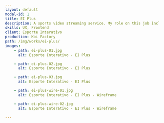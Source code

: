 ```yaml
---
layout: default
modal-id: 1
title: EI Plus
description: A sports video streaming service. My role on this job includes UX and frontend development.
skills: UX, Frontend
client: Esporte Interativo
production: Koi Factory
path: /img/works/ei-plus/
images:
    - path: ei-plus-01.jpg
      alt: Esporte Interativo - EI Plus

    - path: ei-plus-02.jpg
      alt: Esporte Interativo - EI Plus

    - path: ei-plus-03.jpg
      alt: Esporte Interativo - EI Plus

    - path: ei-plus-wire-01.jpg
      alt: Esporte Interativo - EI Plus - Wireframe

    - path: ei-plus-wire-02.jpg
      alt: Esporte Interativo - EI Plus - Wireframe

---
```

